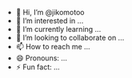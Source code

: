 - 👋 Hi, I’m @jikomotoo
- 👀 I’m interested in ...
- 🌱 I’m currently learning ...
- 💞️ I’m looking to collaborate on ...
- 📫 How to reach me ...
- 😄 Pronouns: ...
- ⚡ Fun fact: ...

<!---
jikomotoo/jikomotoo is a ✨ special ✨ repository because its `README.md` (this file) appears on your GitHub profile.
You can click the Preview link to take a look at your changes.
--->
